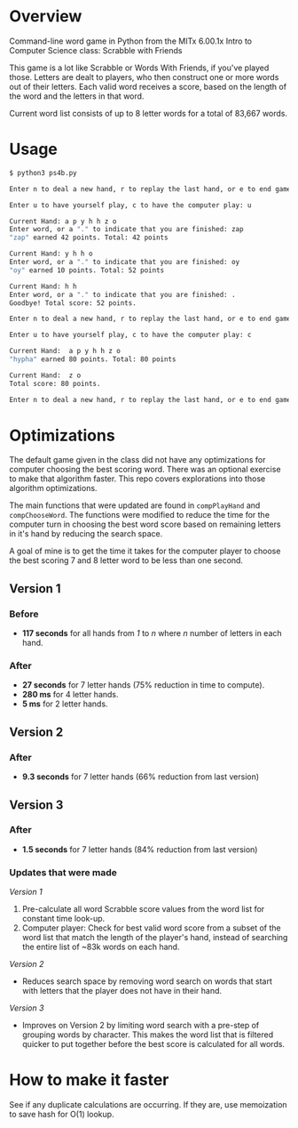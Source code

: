 # Overview

Command-line word game in Python from the MITx 6.00.1x Intro to Computer Science class: Scrabble with Friends

This game is a lot like Scrabble or Words With Friends, if you've played those. Letters are dealt to players, who then construct one or more words out of their letters. Each valid word receives a score, based on the length of the word and the letters in that word.

Current word list consists of up to 8 letter words for a total of 83,667 words.


# Usage

```bash
$ python3 ps4b.py

Enter n to deal a new hand, r to replay the last hand, or e to end game: n

Enter u to have yourself play, c to have the computer play: u

Current Hand: a p y h h z o
Enter word, or a "." to indicate that you are finished: zap 
"zap" earned 42 points. Total: 42 points

Current Hand: y h h o
Enter word, or a "." to indicate that you are finished: oy
"oy" earned 10 points. Total: 52 points

Current Hand: h h
Enter word, or a "." to indicate that you are finished: .
Goodbye! Total score: 52 points.

Enter n to deal a new hand, r to replay the last hand, or e to end game: r

Enter u to have yourself play, c to have the computer play: c

Current Hand:  a p y h h z o
"hypha" earned 80 points. Total: 80 points

Current Hand:  z o
Total score: 80 points.

Enter n to deal a new hand, r to replay the last hand, or e to end game: e
```

# Optimizations

The default game given in the class did not have any optimizations for computer choosing the best scoring word. There was an optional exercise to make that algorithm faster. This repo covers explorations into those algorithm optimizations.

The main functions that were updated are found in `compPlayHand` and `compChooseWord`. The functions were modified to reduce the time for the computer turn in choosing the best word score based on remaining letters in it's hand by reducing the search space.

A goal of mine is to get the time it takes for the computer player to choose the best scoring 7 and 8 letter word to be less than one second. 

## Version 1

### Before

 * **117 seconds** for all hands from _1_ to _n_ where _n_ number of letters in each hand.

### After

* **27 seconds** for 7 letter hands (75% reduction in time to compute).
* **280 ms** for 4 letter hands.
* **5 ms** for 2 letter hands.

## Version 2

### After

* **9.3 seconds** for 7 letter hands (66% reduction from last version)

## Version 3

### After

* **1.5 seconds** for 7 letter hands (84% reduction from last version)

### Updates that were made

_Version 1_

1. Pre-calculate all word Scrabble score values from the word list for constant time look-up.
2. Computer player: Check for best valid word score from a subset of the word list that match the length of the player's hand, instead of searching the entire list of ~83k words on each hand.

_Version 2_

* Reduces search space by removing word search on words that start with letters that the player does not have in their hand.

_Version 3_

* Improves on Version 2 by limiting word search with a pre-step of grouping words by character. This makes the word list that is filtered quicker to put together before the best score is calculated for all words.

# How to make it faster

See if any duplicate calculations are occurring. If they are, use memoization to save hash for O(1) lookup.

